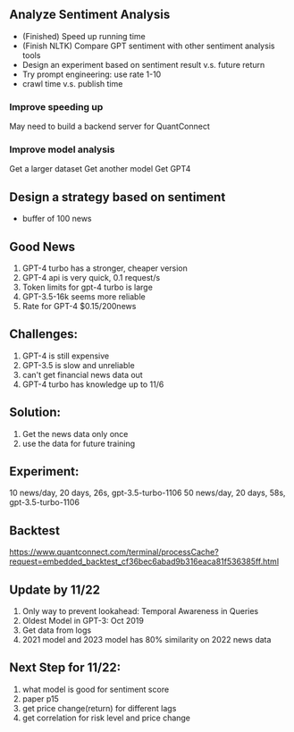 ## Analyze Sentiment Analysis

- (Finished) Speed up running time 
- (Finish NLTK) Compare GPT sentiment with other sentiment analysis tools
- Design an experiment based on sentiment result v.s. future return
- Try prompt engineering: use rate 1-10
- crawl time v.s. publish time

### Improve speeding up
May need to build a backend server for QuantConnect

### Improve model analysis
Get a larger dataset
Get another model
Get GPT4



## Design a strategy based on sentiment

- buffer of 100 news
 


## Good News
1. GPT-4 turbo has a stronger, cheaper version
2. GPT-4 api is very quick, 0.1 request/s
3. Token limits for gpt-4 turbo is large
4. GPT-3.5-16k seems more reliable
5. Rate for GPT-4 $0.15/200news

## Challenges:
1. GPT-4 is still expensive
2. GPT-3.5 is slow and unreliable
3. can't get financial news data out
4. GPT-4 turbo has knowledge up to 11/6

## Solution:
1. Get the news data only once
2. use the data for future training

## Experiment:
10 news/day, 20 days, 26s, gpt-3.5-turbo-1106
50 news/day, 20 days, 58s, gpt-3.5-turbo-1106

## Backtest
https://www.quantconnect.com/terminal/processCache?request=embedded_backtest_cf36bec6abad9b316eaca81f536385ff.html



## Update by 11/22
1. Only way to prevent lookahead: Temporal Awareness in Queries
2. Oldest Model in GPT-3: Oct 2019
3. Get data from logs
4. 2021 model and 2023 model has 80% similarity on 2022 news data


## Next Step for 11/22:
1. what model is good for sentiment score
2. paper p15
3. get price change(return) for different lags
4. get correlation for risk level and price change